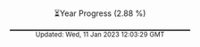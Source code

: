 <p align="center">
⏳Year Progress (2.88 %) <br>
▁▁▁▁▁▁▁▁▁▁▁▁▁▁▁▁▁▁▁▁▁▁▁▁▁▁▁▁▁▁ <br>
<sub>Updated: Wed, 11 Jan 2023 12:03:29 GMT</sub>
</p>

